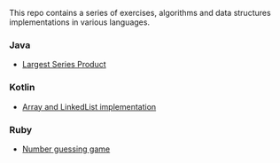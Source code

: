 This repo contains a series of exercises, algorithms and data structures implementations in various languages.

### Java
- [Largest Series Product](/Java/LargestSeriesProduct)

### Kotlin
- [Array and LinkedList implementation](/Kotlin/ListImplementation)

### Ruby
- [Number guessing game](/Ruby/number_guess)
